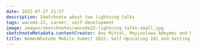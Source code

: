 ```yaml
---
date: 2022-07-27 21:57
description: Sketchnote about two lightning talks 
tags: wwcode-22, career, self-development
image: images/sketchnotes/wwcode22-lightning-talks-small.jpg
sketchnoteMetadata.contentCreator: Anu Mittal, Moyinoluwa Adeyemi and Madona Wambua
title: WomenWhoCode Mobile Summit 2022: Self-Upscaling 101 and Setting Yourself up for Success: Fireside Chat with an Android Expert
---
```

